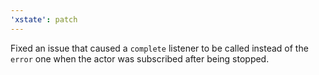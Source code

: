 ```yaml
---
'xstate': patch
---
```


Fixed an issue that caused a `complete` listener to be called instead of the `error` one when the actor was subscribed after being stopped.
